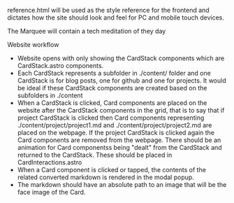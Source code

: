reference.html will be used as the style reference for the frontend and dictates how the site should look and feel for PC and mobile touch devices.


The Marquee will contain a tech meditation of they day

Website workflow
- Website opens with only showing the CardStack components which are CardStack.astro components.
- Each CardStack represents a subfolder in ./content/ folder and one CardStack is for blog posts, one for github and one for projects. It would be ideal if these CardStack components are created based on the subfolders in ./content 
- When a CardStack is clicked, Card components are placed on the website after the CardStack components in the grid, that is to say that if project CardStack is clicked then Card components representing ./content/project/project1.md and ./content/project/project2.md are placed on the webpage. If the project CardStack is clicked again the Card components are removed from the webpage. There should be an animation for Card componentss being "dealt" from the CardStack and returned to the CardStack. These should be placed in CardInteractions.astro
- When a Card component is clicked or tapped, the contents of the related converted markdown is rendered in the modal popup.
- The markdown should have an absolute path to an image that will be the face image of the Card.